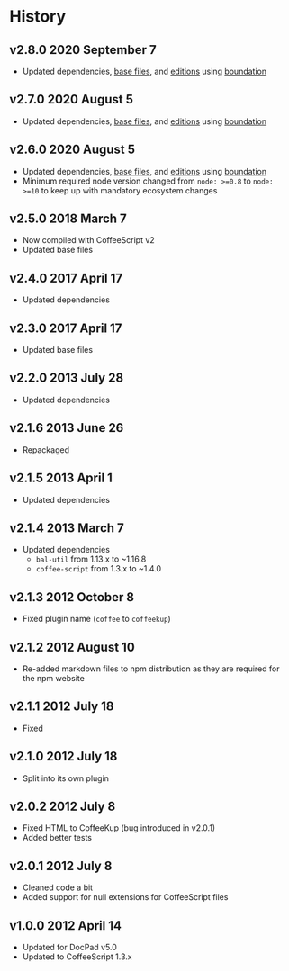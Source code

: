 # History

## v2.8.0 2020 September 7

-   Updated dependencies, [base files](https://github.com/bevry/base), and [editions](https://editions.bevry.me) using [boundation](https://github.com/bevry/boundation)

## v2.7.0 2020 August 5

-   Updated dependencies, [base files](https://github.com/bevry/base), and [editions](https://editions.bevry.me) using [boundation](https://github.com/bevry/boundation)

## v2.6.0 2020 August 5

-   Updated dependencies, [base files](https://github.com/bevry/base), and [editions](https://editions.bevry.me) using [boundation](https://github.com/bevry/boundation)
-   Minimum required node version changed from `node: >=0.8` to `node: >=10` to keep up with mandatory ecosystem changes

## v2.5.0 2018 March 7

-   Now compiled with CoffeeScript v2
-   Updated base files

## v2.4.0 2017 April 17

-   Updated dependencies

## v2.3.0 2017 April 17

-   Updated base files

## v2.2.0 2013 July 28

-   Updated dependencies

## v2.1.6 2013 June 26

-   Repackaged

## v2.1.5 2013 April 1

-   Updated dependencies

## v2.1.4 2013 March 7

-   Updated dependencies
    -   `bal-util` from 1.13.x to ~1.16.8
    -   `coffee-script` from 1.3.x to ~1.4.0

## v2.1.3 2012 October 8

-   Fixed plugin name (`coffee` to `coffeekup`)

## v2.1.2 2012 August 10

-   Re-added markdown files to npm distribution as they are required for the npm website

## v2.1.1 2012 July 18

-   Fixed

## v2.1.0 2012 July 18

-   Split into its own plugin

## v2.0.2 2012 July 8

-   Fixed HTML to CoffeeKup (bug introduced in v2.0.1)
-   Added better tests

## v2.0.1 2012 July 8

-   Cleaned code a bit
-   Added support for null extensions for CoffeeScript files

## v1.0.0 2012 April 14

-   Updated for DocPad v5.0
-   Updated to CoffeeScript 1.3.x
